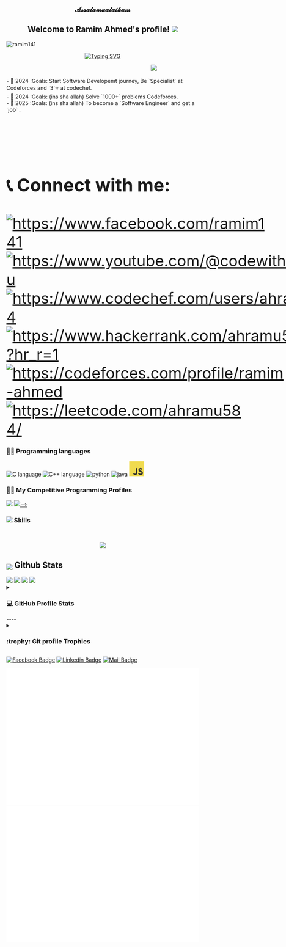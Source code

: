 <h3 align="center">𝓐𝓼𝓼𝓪𝓵𝓪𝓶𝓾𝓪𝓵𝓪𝓲𝓴𝓾𝓶</h3>

<div>
<h2 align="center">
  Welcome to Ramim Ahmed's profile! <img src="https://media.giphy.com/media/hvRJCLFzcasrR4ia7z/giphy.gif" width="28">
</h2>
</div>

<p align="left"> <img src="https://komarev.com/ghpvc/?username=ramim141&label=Profile%20views&color=0e75b6&style=flat" alt="ramim141" /> </p>

<div align='center'>

 <a href="https://git.io/typing-svg"><img src="https://readme-typing-svg.demolab.com?font=Fira+Code&size=27&pause=1000&random=false&width=390&lines=Competitive+Programmer;Software+Engineer;Specialist+at+Codeforces;%E2%AD%90%E2%AD%90%E2%AD%90+at+Codechef" alt="Typing SVG" /></a>
</div>
<img align="right" src="https://github.com/7oSkaaa/7oSkaaa/blob/main/Images/Right_Side.gif?raw=true" width=25%>
<br><br>
- 🥅 2024 :Goals: Start Software Developemt journey, Be `Specialist` at Codeforces and `3`⭐ at codechef. <br>
- 🥅 2024 :Goals: (ins sha allah) Solve `1000+` problems Codeforces. <br>
- 🥅 2025 :Goals: (ins sha allah) To become a `Software Engineer` and get a `job` . <br>

<be>




<br><br><br><br>
<div style="font-size: 40px;">
  <h3 style="display: inline-block;">📞 Connect with me:</h3>
    <a href="https://www.facebook.com/ramim141" target="blank" style="display: inline-block; margin-right: 10px;">
        <img src="https://raw.githubusercontent.com/rahuldkjain/github-profile-readme-generator/master/src/images/icons/Social/facebook.svg" alt="https://www.facebook.com/ramim141" height="30" width="40" />
    </a>
    <a href="https://www.youtube.com/@codewithramuu" target="blank" style="display: inline-block; margin-right: 10px;">
        <img src="https://raw.githubusercontent.com/rahuldkjain/github-profile-readme-generator/master/src/images/icons/Social/youtube.svg" alt="https://www.youtube.com/@codewithramuu" height="30" width="40" />
    </a>
    <a href="https://www.codechef.com/users/ahramu584" target="blank" style="display: inline-block; margin-right: 10px;">
        <img src="https://cdn.jsdelivr.net/npm/simple-icons@3.1.0/icons/codechef.svg" alt="https://www.codechef.com/users/ahramu584" height="30" width="40" />
    </a>
    <a href="https://www.hackerrank.com/ahramu584?hr_r=1" target="blank" style="display: inline-block; margin-right: 10px;">
        <img src="https://raw.githubusercontent.com/rahuldkjain/github-profile-readme-generator/master/src/images/icons/Social/hackerrank.svg" alt="https://www.hackerrank.com/ahramu584?hr_r=1" height="30" width="40" />
    </a>
    <a href="https://codeforces.com/profile/ramim-ahmed" target="blank" style="display: inline-block; margin-right: 10px;">
        <img src="https://raw.githubusercontent.com/rahuldkjain/github-profile-readme-generator/master/src/images/icons/Social/codeforces.svg" alt="https://codeforces.com/profile/ramim-ahmed" height="30" width="40" />
    </a>
    <a href="https://www.leetcode.com/ahramu584/" target="blank" style="display: inline-block;">
        <img src="https://raw.githubusercontent.com/rahuldkjain/github-profile-readme-generator/master/src/images/icons/Social/leet-code.svg" alt="https://leetcode.com/ahramu584/" height="30" width="40" />
    </a>
</div>


###  👨‍💻  Programming languages
<!-- ![YouTube Channel Subscribers](https://img.shields.io/youtube/channel/subscribers/UCMS8crvN1a1SPjTqc8N26FA?style=social) -->
<p align='left'>
<img src="https://raw.githubusercontent.com/bablubambal/All_logo_and_pictures/1ac69ce5fbc389725f16f989fa53c62d6e1b4883/programming%20languages/c.svg" alt="C language" height="50" width="50" />
<img src="https://raw.githubusercontent.com/bablubambal/All_logo_and_pictures/1ac69ce5fbc389725f16f989fa53c62d6e1b4883/programming%20languages/c%2B%2B.svg" alt="C++ language" height="50" width="50" /> 
<img src="https://raw.githubusercontent.com/bablubambal/All_logo_and_pictures/1ac69ce5fbc389725f16f989fa53c62d6e1b4883/programming%20languages/python.svg" alt="python" height="50" width="50" /> 
<img src="https://raw.githubusercontent.com/bablubambal/All_logo_and_pictures/1ac69ce5fbc389725f16f989fa53c62d6e1b4883/programming%20languages/java.svg" alt="java" height="50" width="50" /> 
<!-- <img src="https://raw.githubusercontent.com/bablubambal/All_logo_and_pictures/1ac69ce5fbc389725f16f989fa53c62d6e1b4883/programming%20languages/javascript.svg" alt="bablubambal" height="50" width="50" />  -->
  <a href="https://www.javascript.com/" target="_blank" rel="noreferrer">
        <img src="https://raw.githubusercontent.com/devicons/devicon/master/icons/javascript/javascript-original.svg" alt="javascript" width="40" height="40"/>
    </a>
</p>

<h3>👩‍💻 My Competitive Programming Profiles</h3>

<!-- https://leetcard.jacoblin.cool/ --> 
<img src="https://github.com/ramim141/my_cf/blob/main/output/max_rating.svg" />
<a href="https://github.com/ramim141/my_cf">
<img src="https://github.com/ramim141/my_cf/blob/main/output/light_card.svg#gh-dark-mode-only" />-->
<!--<img src="https://github.com/Md-Merazul-Islam/meraz_cf/blob/main/output/light_card.svg" /> -->
</a>
<br/>
<a href="https://github.com/ramim141/my_cf">
</a>





<h3><img src="https://media2.giphy.com/media/QssGEmpkyEOhBCb7e1/giphy.gif?cid=ecf05e47a0n3gi1bfqntqmob8g9aid1oyj2wr3ds3mg700bl&rid=giphy.gif"
			width=32px> Skills </h3>
	<br>
	<p align="center">
		<a href="https://skillicons.dev">
			<img src="https://skillicons.dev/icons?i=html,css,bootstrap,cpp,java,python,mysql" />
			<!--   <img src="https://skillicons.dev/icons?i=html,css,babel,javascript,react,next,tailwind,bootstrap,materialui,nodejs,expressjs,mongodb,typescript,mysql,git,github,vite,jquery,firebase,postman,cpp,java,python,php,vscode,c,vercel,netlify,figma" /> -->
		</a>
	</p>


## <img src="https://media1.giphy.com/media/v1.Y2lkPTc5MGI3NjExYzFhYzJkMmQ2MWQ3ZGY3MDhjZTE3MDI2Mzk3NzE1OWQyZTRlMmYwMCZjdD1z/iY8CRBdQXODJSCERIr/giphy.gif" width=5% valign="bottom"> Github Stats

<div  >
<div>
<img src="http://github-profile-summary-cards.vercel.app/api/cards/stats?username=ramim141&theme=github_dark" width="33%">
<img src="http://github-profile-summary-cards.vercel.app/api/cards/repos-per-language?username=ramim141&theme=github_dark" width="33%">
<img src="http://github-profile-summary-cards.vercel.app/api/cards/productive-time?username=ramim141&theme=github_dark&utcOffset=8" width="33%">

<img src="https://github-readme-activity-graph.vercel.app/graph?username=ramim141&bg_color=1a1b27&color=aa82d9&line=628edb&point=64bfaf&area=true&hide_border=true)(https://github.com/ashutosh00710/github-readme-activity-graph)">


	
<details><summary><h3>💻 GitHub Profile Stats</h3></summary>

----	
<p align="center">
    <a href="https://github.com/anuraghazra/github-readme-stats">
	    <img alt="7oSkaaa's Github Stats" src="https://github-readme-stats.vercel.app/api?username=ramim141&show_icons=true&count_private=true&locale=en&theme=tokyonight&layout=compact" height="230px"/></a>
	  <img src="https://github-readme-stats.vercel.app/api/top-langs?username=ramim141&langs_count=10&show_icons=true&locale=en&theme=tokyonight" alt="7oSkaaa" height="230px"/>
<br/>

  <b>Note:</b> Top languages is only a metric of the languages my public code consists of and doesn't reflect experience or skill level.
  </p>
</details>
----
	

</details>

<details><summary> <h3> :trophy: Git profile Trophies </h3></summary>

----
	
<p align="center"> <a href="https://github.com/ryo-ma/github-profile-trophy"><img src="https://github-profile-trophy.vercel.app/?username=ramim141&layout=compact&theme=tokyonight&column=4&margin-w=15&margin-h=15" alt="7oskaaa" /></a> </p>

[![@7oskaa's Holopin board](https://holopin.io/api/user/board?user=7oskaa)](https://holopin.io/@7oskaa)
	
</details>


[![Facebook Badge](https://img.shields.io/badge/Facebook-1877F2?style=for-the-badge&logo=facebook&logoColor=white)](https://www.facebook.com/ramim141) [![Linkedin Badge](https://img.shields.io/badge/LinkedIn-0077B5?style=for-the-badge&logo=linkedin&logoColor=white)](https://www.linkedin.com/in/ramim-ahmed/) [![Mail Badge](https://img.shields.io/badge/Gmail-D14836?style=for-the-badge&logo=gmail&logoColor=white)]([ahramu584@gmail.com](https://prgmdmerazulislam.mystrikingly.com/#5)) 


</div>




	






![](https://raw.githubusercontent.com/ramim141/cf-stats/main/output/light_card.svg#gh-dark-mode-only)
![](https://raw.githubusercontent.com/ramim141/cf-stats/main/output/light_card.svg)

